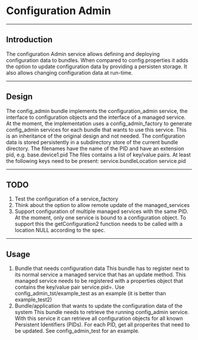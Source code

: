 <!--
Licensed to the Apache Software Foundation (ASF) under one or more
contributor license agreements.  See the NOTICE file distributed with
this work for additional information regarding copyright ownership.
The ASF licenses this file to You under the Apache License, Version 2.0
(the "License"); you may not use this file except in compliance with
the License.  You may obtain a copy of the License at
   
    http://www.apache.org/licenses/LICENSE-2.0

Unless required by applicable law or agreed to in writing, software
distributed under the License is distributed on an "AS IS" BASIS,
WITHOUT WARRANTIES OR CONDITIONS OF ANY KIND, either express or implied.
See the License for the specific language governing permissions and
limitations under the License.
-->

# Configuration Admin

---

## Introduction
The configuration Admin service allows defining and deploying configuration data to bundles.
When compared to config.properties it adds the option to update configuration data by providing a persisten storage. It also allows changing configuration data at run-time.

---

## Design

The config_admin bundle implements the configuration_admin service, the interface to configuration objects and the interface of a managed service. At the moment, the implementation uses a config_admin_factory to generate config_admin services for each bundle that wants to use this service. This is an inheritance of the original design and not needed.
The configuration data is stored persistently in a subdirectory store of the current bundle directory. 
The filenames have the name of the PID and have an extension pid, e.g. base.device1.pid
The files contains a list of key/value pairs. At least the following keys need to be present:
service.bundleLocation
service.pid

---

## TODO

1. Test the configuration of a service_factory
2. Think about the option to allow remote update of the managed_services
3. Support configuration of multiple managed services with the same PID. At the moment, only one service is bound to a configuration object.
   To support this the getConfiguration2 function needs to be called with a location NULL according to the spec.

---

## Usage

1. Bundle that needs configuration data
   This bundle has to register next to its normal service a managed service that has an update method. This managed service needs to be registered with a properties object that contains the key/value pair service.pid=<PID NAME>.
 Use config_admin_tst/example_test as an example (it is better than example_test2)
2. Bundle/application that wants to update the configuration data of the system
   This bundle needs to retrieve the running config_admin service. With this service it can retrieve all configuration objects for all known Persistent Identifiers (PIDs). For each PID, get all properites that need to be updated. See config_admin_test for an example.
